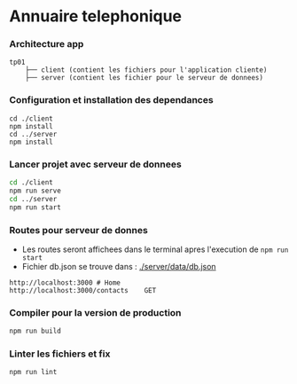 # Annuaire telephonique

### Architecture app
```
tp01
    ├── client (contient les fichiers pour l'application cliente)
    ├── server (contient les fichier pour le serveur de donnees)
```

### Configuration et installation des dependances
```
cd ./client
npm install
cd ../server
npm install
```

### Lancer projet avec serveur de donnees
```bash
cd ./client
npm run serve
cd ../server
npm run start
```

### Routes pour serveur de donnes
- Les routes seront affichees dans le terminal apres l'execution de `npm run start`
- Fichier db.json se trouve dans : [./server/data/db.json](url)
```
http://localhost:3000 # Home  
http://localhost:3000/contacts    GET
```

### Compiler pour la version de production
```bash
npm run build
```

### Linter les fichiers et fix
```bash
npm run lint
```
